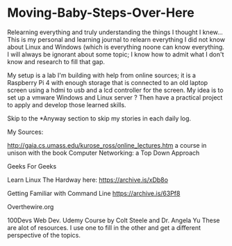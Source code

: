 # Moving-Baby-Steps-Over-Here

Relearning everything and truly understanding the things I thought I knew...
This is my personal and learning journal to relearn everything I did not know about Linux and Windows (which is everything noone can know everything. I will always be ignorant about some topic; I know how to admit what I don't know and research to fill that gap.

My setup is a lab I'm building with help from online sources; it is a Raspberry Pi 4 with enough storage that is connected to an old laptop screen using a hdmi to usb and a lcd controller for the screen. My idea is to set up a vmware Windows and Linux server ? 
Then have a practical project to apply and develop those learned skills. 

Skip to the *Anyway section to skip my stories in each daily log. 


My Sources: 

http://gaia.cs.umass.edu/kurose_ross/online_lectures.htm  a course in unison with the book Computer Networking: a Top Down Approach 

Geeks For Geeks 

Learn Linux The Hardway here: https://archive.is/xDb8o

Getting Familiar with Command Line https://archive.is/63Pf8

Overthewire.org

100Devs
Web Dev. Udemy Course by Colt Steele and Dr. Angela Yu
These are alot of resources. I use one to fill in the other and get a different perspective of the topics.

